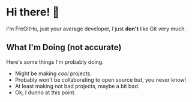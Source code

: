 # Hi there! 👋

I'm FreGitHu, just your average developer, I just **don't** like Git very much.

## What I'm Doing (not accurate)
Here's some things I'm probably doing.

- Might be making *cool* projects.
- Probably won't be collaborating to open source but, you never know!
- At least making not bad projects, maybe a bit bad.
- Ok, I dunno at this point.